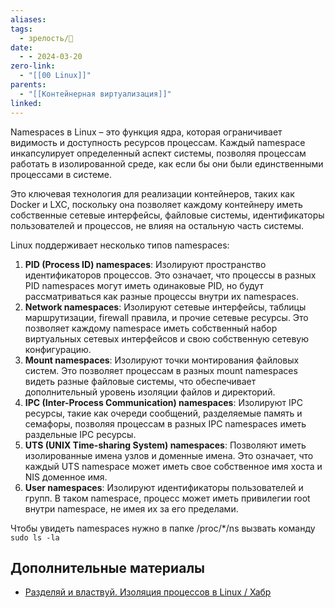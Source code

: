 ```yaml
---
aliases: 
tags:
  - зрелость/🌱
date:
  - - 2024-03-20
zero-link:
  - "[[00 Linux]]"
parents:
  - "[[Контейнерная виртуализация]]"
linked:
---
```

Namespaces в Linux – это функция ядра, которая ограничивает видимость и доступность ресурсов процессам. Каждый namespace инкапсулирует определенный аспект системы, позволяя процессам работать в изолированной среде, как если бы они были единственными процессами в системе.

Это ключевая технология для реализации контейнеров, таких как Docker и LXC, поскольку она позволяет каждому контейнеру иметь собственные сетевые интерфейсы, файловые системы, идентификаторы пользователей и процессов, не влияя на остальную часть системы.

Linux поддерживает несколько типов namespaces:
1. **PID (Process ID) namespaces**: Изолируют пространство идентификаторов процессов. Это означает, что процессы в разных PID namespaces могут иметь одинаковые PID, но будут рассматриваться как разные процессы внутри их namespaces.
2. **Network namespaces**: Изолируют сетевые интерфейсы, таблицы маршрутизации, firewall правила, и прочие сетевые ресурсы. Это позволяет каждому namespace иметь собственный набор виртуальных сетевых интерфейсов и свою собственную сетевую конфигурацию.
3. **Mount namespaces**: Изолируют точки монтирования файловых систем. Это позволяет процессам в разных mount namespaces видеть разные файловые системы, что обеспечивает дополнительный уровень изоляции файлов и директорий.
4. **IPC (Inter-Process Communication) namespaces**: Изолируют IPC ресурсы, такие как очереди сообщений, разделяемые память и семафоры, позволяя процессам в разных IPC namespaces иметь раздельные IPC ресурсы.
5. **UTS (UNIX Time-sharing System) namespaces**: Позволяют иметь изолированные имена узлов и доменные имена. Это означает, что каждый UTS namespace может иметь свое собственное имя хоста и NIS доменное имя.
6. **User namespaces**: Изолируют идентификаторы пользователей и групп. В таком namespace, процесс может иметь привилегии root внутри namespace, не имея их за его пределами.

Чтобы увидеть namespaces нужно в папке /proc/\*/ns вызвать команду `sudo ls -la`


## Дополнительные материалы
- [Разделяй и властвуй. Изоляция процессов в Linux / Хабр](https://habr.com/ru/companies/otus/articles/673960/)